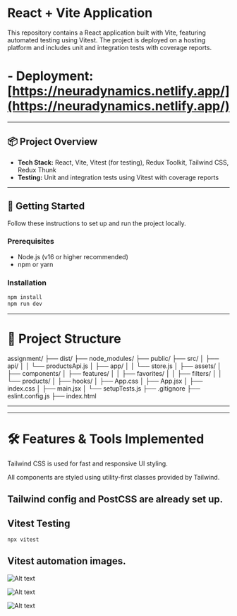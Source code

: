# React + Vite Application

This repository contains a React application built with Vite, featuring automated testing using Vitest. The project is deployed on a hosting platform and includes unit and integration tests with coverage reports.

# - **Deployment:** [https://neuradynamics.netlify.app/](https://neuradynamics.netlify.app/)

---

## 📦 Project Overview

- **Tech Stack:** React, Vite, Vitest (for testing), Redux Toolkit, Tailwind CSS, Redux Thunk
- **Testing:** Unit and integration tests using Vitest with coverage reports

---

## 🚀 Getting Started

Follow these instructions to set up and run the project locally.

### Prerequisites

- Node.js (v16 or higher recommended)
- npm or yarn

### Installation

```bash
npm install
npm run dev
```
----
# 📁 Project Structure
assignment/
├── dist/
├── node_modules/
├── public/
├── src/
│   ├── api/
│   │   └── productsApi.js
│   ├── app/
│   │   └── store.js
│   ├── assets/
│   ├── components/
│   ├── features/
│   │   ├── favorites/
│   │   ├── filters/
│   │   └── products/
│   ├── hooks/
│   ├── App.css
│   ├── App.jsx
│   ├── index.css
│   ├── main.jsx
│   └── setupTests.js
├── .gitignore
├── eslint.config.js
├── index.html


----
-----
# 🛠️ Features & Tools Implemented
Tailwind CSS is used for fast and responsive UI styling.

All components are styled using utility-first classes provided by Tailwind.

Tailwind config and PostCSS are already set up.
-------

## Vitest Testing
```
npx vitest

```

## Vitest automation images.
![Alt text](https://private-user-images.githubusercontent.com/100183151/448526024-ba4ab954-4f15-4f51-9fed-7311ab44a37a.png?jwt=eyJhbGciOiJIUzI1NiIsInR5cCI6IkpXVCJ9.eyJpc3MiOiJnaXRodWIuY29tIiwiYXVkIjoicmF3LmdpdGh1YnVzZXJjb250ZW50LmNvbSIsImtleSI6ImtleTUiLCJleHAiOjE3NDg0NTY0NzksIm5iZiI6MTc0ODQ1NjE3OSwicGF0aCI6Ii8xMDAxODMxNTEvNDQ4NTI2MDI0LWJhNGFiOTU0LTRmMTUtNGY1MS05ZmVkLTczMTFhYjQ0YTM3YS5wbmc_WC1BbXotQWxnb3JpdGhtPUFXUzQtSE1BQy1TSEEyNTYmWC1BbXotQ3JlZGVudGlhbD1BS0lBVkNPRFlMU0E1M1BRSzRaQSUyRjIwMjUwNTI4JTJGdXMtZWFzdC0xJTJGczMlMkZhd3M0X3JlcXVlc3QmWC1BbXotRGF0ZT0yMDI1MDUyOFQxODE2MTlaJlgtQW16LUV4cGlyZXM9MzAwJlgtQW16LVNpZ25hdHVyZT00NzkzNmE3ZTQ4NGNhOGQyOTE4YjNiYThiNWQzODk4YTdiYWU3MDRiMTAxODRmYmI1ODM4YjFiYzA0NDgzMTk5JlgtQW16LVNpZ25lZEhlYWRlcnM9aG9zdCJ9.i6ggMsDw27cTyod7Rxia6VFlHX6Y8NevYAI7YnUt6ro)


![Alt text](https://private-user-images.githubusercontent.com/100183151/448526194-e5ffb42c-7ae7-428a-977d-f5bde333fcf0.png?jwt=eyJhbGciOiJIUzI1NiIsInR5cCI6IkpXVCJ9.eyJpc3MiOiJnaXRodWIuY29tIiwiYXVkIjoicmF3LmdpdGh1YnVzZXJjb250ZW50LmNvbSIsImtleSI6ImtleTUiLCJleHAiOjE3NDg0NTY2NDQsIm5iZiI6MTc0ODQ1NjM0NCwicGF0aCI6Ii8xMDAxODMxNTEvNDQ4NTI2MTk0LWU1ZmZiNDJjLTdhZTctNDI4YS05NzdkLWY1YmRlMzMzZmNmMC5wbmc_WC1BbXotQWxnb3JpdGhtPUFXUzQtSE1BQy1TSEEyNTYmWC1BbXotQ3JlZGVudGlhbD1BS0lBVkNPRFlMU0E1M1BRSzRaQSUyRjIwMjUwNTI4JTJGdXMtZWFzdC0xJTJGczMlMkZhd3M0X3JlcXVlc3QmWC1BbXotRGF0ZT0yMDI1MDUyOFQxODE5MDRaJlgtQW16LUV4cGlyZXM9MzAwJlgtQW16LVNpZ25hdHVyZT03ZmQ5NGVmMzJhMjNjMjE3ZWQxZTAyMjM4OTA2OGYwZjVmYTY0NGY1NjkzNDYyNWY1Y2MxMmRmZjVlNGY4N2ZjJlgtQW16LVNpZ25lZEhlYWRlcnM9aG9zdCJ9.N8onw09U84NuuufniVCCQkKf4KQ1CMKVtVMFDDBi29k)

![Alt text](https://private-user-images.githubusercontent.com/100183151/448526314-f80c3fef-36ae-473a-b48e-b91f289ed6a8.png?jwt=eyJhbGciOiJIUzI1NiIsInR5cCI6IkpXVCJ9.eyJpc3MiOiJnaXRodWIuY29tIiwiYXVkIjoicmF3LmdpdGh1YnVzZXJjb250ZW50LmNvbSIsImtleSI6ImtleTUiLCJleHAiOjE3NDg0NTY2NDQsIm5iZiI6MTc0ODQ1NjM0NCwicGF0aCI6Ii8xMDAxODMxNTEvNDQ4NTI2MzE0LWY4MGMzZmVmLTM2YWUtNDczYS1iNDhlLWI5MWYyODllZDZhOC5wbmc_WC1BbXotQWxnb3JpdGhtPUFXUzQtSE1BQy1TSEEyNTYmWC1BbXotQ3JlZGVudGlhbD1BS0lBVkNPRFlMU0E1M1BRSzRaQSUyRjIwMjUwNTI4JTJGdXMtZWFzdC0xJTJGczMlMkZhd3M0X3JlcXVlc3QmWC1BbXotRGF0ZT0yMDI1MDUyOFQxODE5MDRaJlgtQW16LUV4cGlyZXM9MzAwJlgtQW16LVNpZ25hdHVyZT1hMjFlNWYwZWY2NjhiYzJmNzI3NzVjMDQxYTM1OGE5YmU2YTk0Y2Q2YWQyOWExOGZhMmFkOGI5YjQzNTAwOTgzJlgtQW16LVNpZ25lZEhlYWRlcnM9aG9zdCJ9.YiiPv37wVNmaYu7s5Raq1n5hzI76lKs-YSs-BcmE4XE)
